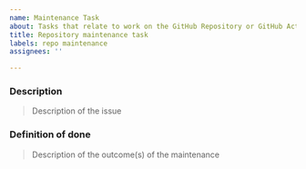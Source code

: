 ```yaml
---
name: Maintenance Task
about: Tasks that relate to work on the GitHub Repository or GitHub Actions
title: Repository maintenance task
labels: repo maintenance
assignees: ''

---
```


### Description
> Description of the issue

### Definition of done
> Description of the outcome(s) of the maintenance
